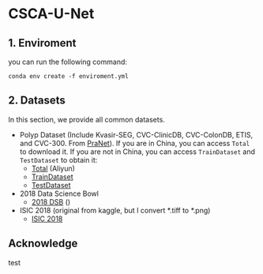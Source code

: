 # CSCA-U-Net



## 1. Enviroment

you can run the following command:
```shell
conda env create -f enviroment.yml
```

## 2. Datasets

In this section, we provide all common datasets. 

- Polyp Dataset (Include Kvasir-SEG, CVC-ClinicDB, CVC-ColonDB, ETIS, and CVC-300. From [PraNet](https://github.com/DengPingFan/PraNet)). If you are in China, you can access `Total` to download it. If you are not in China, you can access `TrainDataset` and `TestDataset` to obtain it:
  - [Total](http://little-shu.com:5244/Aliyun/Datasets/Polyp%205%20Datasets.zip) (Aliyun)
  - [TrainDataset](https://drive.google.com/file/d/1lODorfB33jbd-im-qrtUgWnZXxB94F55/view?usp=sharing)
  - [TestDataset](https://drive.google.com/file/d/1lODorfB33jbd-im-qrtUgWnZXxB94F55/view?usp=sharing)
- 2018 Data Science Bowl
  - [2018 DSB](http://little-shu.com:5244/Aliyun/Datasets/bowl.zip) ()
- ISIC 2018 (original from kaggle, but I convert *.tiff to *.png)
  - [ISIC 2018](http://little-shu.com:5244/Aliyun/Datasets/ISCI2018.zip)



## Acknowledge
test
